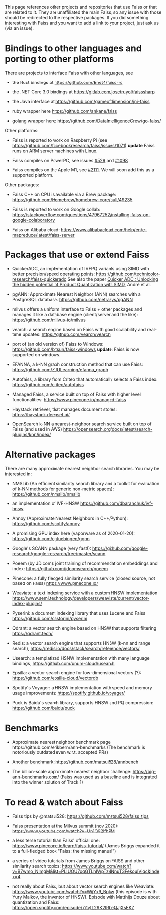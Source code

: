 This page references other projects and repositories that use Faiss or that are related to it. 
They are unaffiliated the main Faiss, so any issue with those should be redirected to the respective packages.
If you did something interesting with Faiss and you want to add a link to your project, just ask us (via an issue).

# Bindings to other languages and porting to other platforms

There are projects to interface Faiss with other languages, see 

- the Rust bindings at https://github.com/Enet4/faiss-rs

- the .NET Core 3.0 bindings at https://gitlab.com/josetruyol/faisssharp

- the Java interface at https://github.com/gameofdimension/jni-faiss

- ruby wrapper here https://github.com/ankane/faiss

- golang wrapper here:  https://github.com/DataIntelligenceCrew/go-faiss/

Other platforms: 

- Faiss is reported to work on Raspberry Pi (see https://github.com/facebookresearch/faiss/issues/1071) **update** Faiss runs on ARM server machines with Linux.

- Faiss compiles on PowerPC, see issues [#529](https://github.com/facebookresearch/faiss/issues/529) and [#1098](https://github.com/facebookresearch/faiss/issues/1098)

- Faiss compiles on the Apple M1, see [#2111](https://github.com/facebookresearch/faiss/issues/2111). We will soon add this as a supported platform.

Other packages: 

- Faiss C++ on CPU is available via a Brew package: https://github.com/Homebrew/homebrew-core/pull/49235

- Faiss is reported to work on Google collab: https://stackoverflow.com/questions/47967252/installing-faiss-on-google-colaboratory

- Faiss on Alibaba cloud: https://www.alibabacloud.com/help/en/e-mapreduce/latest/faiss-server

# Packages that use or extend Faiss

- QuickerADC, an implementation of IVFPQ variants using SIMD with better precision/speed operating points: https://github.com/technicolor-research/faiss-quickeradc See also the paper [Quicker ADC : Unlocking the hidden potential of Product Quantization with SIMD](https://arxiv.org/abs/1812.09162), André et al.

- pgANN: Approximate Nearest Neighbor (ANN) searches with a PostgreSQL database.  https://github.com/netrasys/pgANN

- milvus offers a uniform interface to Faiss + other packages and manages it like a database engine (client/server and the like): https://github.com/milvus-io/milvus

- vearch: a search engine based on Faiss with good scalability and real-time updates: https://github.com/vearch/vearch

- port of (an old version of) Faiss to Windows: https://github.com/bitsun/faiss-windows **update**: Faiss is now supported on windows.

- EFANNA, a k-NN graph construction method that can use Faiss: https://github.com/ZJULearning/efanna_graph

- Autofaiss, a library from Criteo that automatically selects a Faiss index: https://github.com/criteo/autofaiss

- Managed Faiss, a service built on top of Faiss with higher level functionalities: https://www.pinecone.io/managed-faiss

- Haystack retriever, that manages document stores: https://haystack.deepset.ai/

- OpenSearch k-NN a nearest-neighbor search service built on top of Faiss (and used in AWS) https://opensearch.org/docs/latest/search-plugins/knn/index/

# Alternative packages

There are many approximate nearest neighbor search libraries. 
You may be interested in:

- NMSLib (An efficient similarity search library and a toolkit for evaluation of k-NN methods for generic non-metric spaces): https://github.com/nmslib/nmslib

- an implementation of IVF-HNSW https://github.com/dbaranchuk/ivf-hnsw

- Annoy (Approximate Nearest Neighbors in C++/Python): https://github.com/spotify/annoy

- A promising GPU index here (vaporware as of 2020-01-20): https://github.com/cgtuebingen/ggnn 

- Google's SCANN package (very fast!): https://github.com/google-research/google-research/tree/master/scann

- Poeem (by JD.com): joint training of recommendation embeddings and index: https://github.com/jdcomsearch/poeem

- Pinecone: a fully fledged similarity search service (closed source, not based on Faiss) https://www.pinecone.io/

- Weaviate: a text indexing service with a custom HNSW implementation https://www.semi.technology/developers/weaviate/current/vector-index-plugins/

- Pyserini: a document indexing library that uses Lucene and Faiss https://github.com/castorini/pyserini

- Qdrant: a vector search engine based on HNSW that supports filtering https://qdrant.tech/

- Redis: a vector search engine that supports HNSW (k-nn and range search), https://redis.io/docs/stack/search/reference/vectors/

- Usearch: a templatized HSNW implementation with many language bindings, https://github.com/unum-cloud/usearch

- Epsilla: a vector search engine for low-dimensional vectors (?): https://github.com/epsilla-cloud/vectordb

- Spotify's Voyager: a HNSW implementation with speed and memory usage improvements: https://spotify.github.io/voyager/

- Puck is Baidu's search library, supports HNSW and PQ compression: https://github.com/baidu/puck

# Benchmarks

- Approximate nearest neighbor benchmark page: https://github.com/erikbern/ann-benchmarks (The benchmark is notoriously outdated even w.r.t. accepted PRs)

- Another benchmark: https://github.com/matsui528/annbench

- The billion-scale approximate nearest neighbor challenge: https://big-ann-benchmarks.com/ (Faiss was used as a baseline and is integrated into the winner solution of Track 1)

# To read & watch about Faiss

- Faiss tips by @matsui528: https://github.com/matsui528/faiss_tips

- Faiss presentation at the Milvus summit (nov 2020): https://www.youtube.com/watch?v=Un1Q92lfhPM

- a less terse tutorial than Faiss' official one: https://www.pinecone.io/learn/faiss-tutorial/ (James Briggs expanded it to a full-fledged
 book "Faiss: the missing manual")

- a series of video tutorials from James Briggs on FAISS and other similarity search topics: https://www.youtube.com/watch?v=B7wmo_NImgM&list=PLIUOU7oqGTLhlWpTz4NnuT3FekouIVlqc&index=4

- not really about Faiss, but about vector search engines like Weaviate: https://www.youtube.com/watch?v=WijYx9_Bpkw (this episode is with Yury Malkov, the inventor of HNSW). Episode with Matthijs Douze about quantization and Faiss: https://open.spotify.com/episode/7i1ytL29K2IRbeQJjXsEKZ

